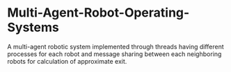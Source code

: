 # Multi-Agent-Robot-Operating-Systems
A multi-agent robotic system implemented through threads having different processes for each robot and message sharing between each neighboring robots for calculation of approximate exit.
